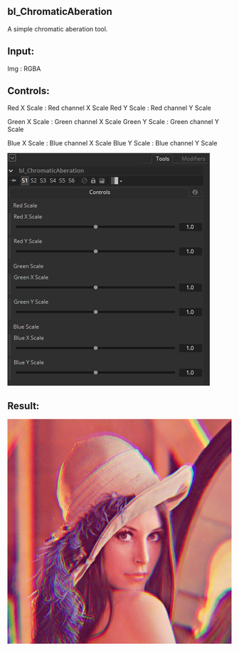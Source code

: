 ## bl_ChromaticAberation

A simple chromatic aberation tool.

## Input:

Img : RGBA

## Controls:

Red X Scale : Red channel X Scale
Red Y Scale : Red channel Y Scale

Green X Scale : Green channel X Scale
Green Y Scale : Green channel Y Scale

Blue X Scale : Blue channel X Scale
Blue Y Scale : Blue channel Y Scale

![Screenshot](bl_ChromaticAberation_INT.png)

## Result:

![Screenshot](bl_ChromaticAberation.png)